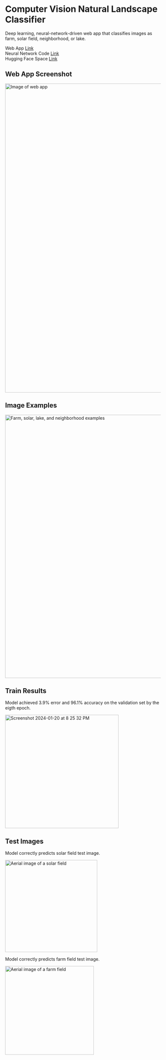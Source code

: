 # Computer Vision Natural Landscape Classifier 
Deep learning, neural-network-driven web app that classifies images as farm, solar field, neighborhood, or lake.

Web App <a href='https://kellyshreeve-landscape-image-classifier.hf.space/' target='_blank'>Link</a>  
Neural Network Code [Link](kellyshreeve/farm-vs-solar-image-classifier/final-model/Natural-Landscape-Image-Classifier.ipynb)  
Hugging Face Space [Link](https://huggingface.co/spaces/kellyshreeve/Landscape-Image-Classifier) 

## Web App Screenshot

<img width="1000" alt="Image of web app" src="https://github.com/kellyshreeve/natural-landscape-image-classifier/blob/main/images/web-app-screenshot.png">

## Image Examples

<img width="852" alt="Farm, solar, lake, and neighborhood examples" src="https://github.com/kellyshreeve/natural-landscape-image-classifier/blob/main/images/farm%2C%20solar%2C%20lake%2C%20neighborhood.png">

## Train Results

Model achieved 3.9% error and 96.1% accuracy on the validation set by the eigth epoch. 

<img width="367" alt="Screenshot 2024-01-20 at 8 25 32 PM" src="https://github.com/kellyshreeve/natural-landscape-image-classifier/blob/main/images/train_results.png">

## Test Images

Model correctly predicts solar field test image.

<img width="298" alt="Aerial image of a solar field" src="https://github.com/kellyshreeve/natural-landscape-image-classifier/blob/main/images/solar_prediction.png">


Model correctly predicts farm field test image.

<img width="287" alt="Aerial image of a farm field" src="https://github.com/kellyshreeve/natural-landscape-image-classifier/blob/main/images/farm_prediction.png">

